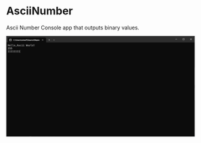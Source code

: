# AsciiNumber
Ascii Number
Console app that outputs binary values.

![alt text](https://github.com/omerfdev/AsciiNumber/blob/master/AsciiNumber/Image/ConsoleGUI.png)
